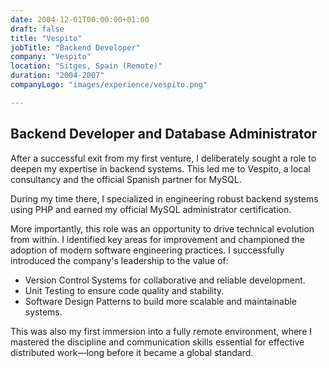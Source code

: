 ```yaml
---
date: 2004-12-01T00:00:00+01:00
draft: false
title: "Vespito"
jobTitle: "Backend Developer"
company: "Vespito"
location: "Sitges, Spain (Remote)"
duration: "2004-2007"
companyLogo: "images/experience/vespito.png"

---
```

## Backend Developer and Database Administrator

After a successful exit from my first venture, I deliberately sought a role to deepen my expertise in backend systems. This led me to Vespito, a local consultancy and the official Spanish partner for MySQL.

During my time there, I specialized in engineering robust backend systems using PHP and earned my official MySQL administrator certification.

More importantly, this role was an opportunity to drive technical evolution from within. I identified key areas for improvement and championed the adoption of modern software engineering practices. I successfully introduced the company's leadership to the value of:

- Version Control Systems for collaborative and reliable development.
- Unit Testing to ensure code quality and stability.
- Software Design Patterns to build more scalable and maintainable systems.

This was also my first immersion into a fully remote environment, where I mastered the discipline and communication skills essential for effective distributed work—long before it became a global standard.
